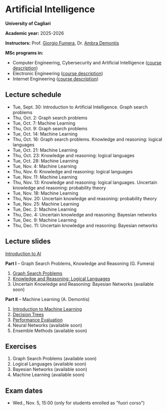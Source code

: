 # Artificial Intelligence

**University of Cagliari**

**Academic year:** 2025-2026

**Instructors:** Prof. [Giorgio Fumera](https://www.unica.it/unica/page/it/giorgio_fumera), Dr. [Ambra Demontis](https://web.unica.it/unica/page/en/ambra_demontis)

**MSc programs in:**
- Computer Engineering, Cybersecurity and Artificial Intelligence ([course description](https://unica.coursecatalogue.cineca.it/insegnamenti/2024/19989/2018/9999/10983?coorte=2024&schemaid=4854))
- Electronic Engineering ([course description](https://unica.coursecatalogue.cineca.it/insegnamenti/2024/19989/2018/1/10662?coorte=2023&schemaid=4635))
- Internet Engineering ([course description](https://unica.coursecatalogue.cineca.it/insegnamenti/2024/19989/2023/9999/10982?coorte=2024&schemaid=4849))

## Lecture schedule

- Tue, Sept. 30: Introduction to Artificial Intelligence. Graph search problems
- Thu, Oct. 2: Graph search problems
- Tue, Oct. 7: Machine Learning
- Thu, Oct. 9: Graph search problems
- Tue, Oct. 14: Machine Learning
- Thu, Oct. 16: Graph search problems. Knowledge and reasoning: logical languages
- Tue, Oct. 21: Machine Learning
- Thu, Oct. 23: Knowledge and reasoning: logical languages
- Tue, Oct. 28: Machine Learning
- Tue, Nov. 4: Machine Learning
- Thu, Nov. 6: Knowledge and reasoning: logical languages
- Tue, Nov. 11: Machine Learning
- Thu, Nov. 13: Knowledge and reasoning: logical languages. Uncertain knowledge and reasoning: probability theory
- Tue, Nov. 18: Machine Learning
- Thu, Nov. 20: Uncertain knowledge and reasoning: probability theory
- Tue, Nov. 25: Machine Learning
- Tue, Dec. 2: Machine Learning
- Thu, Dec. 4: Uncertain knowledge and reasoning: Bayesian networks 
- Tue, Dec. 9: Machine Learning
- Thu, Dec. 11: Uncertain knowledge and reasoning: Bayesian networks

## Lecture slides

[Introduction to AI](https://github.com/unica-ai/unica-ai.github.io/blob/main/slides/AI_slides_Introduction.pdf)

**Part I** – Graph Search Problems, Knowledge and Reasoning (G. Fumera)

1. [Graph Search Problems](https://github.com/unica-ai/unica-ai.github.io/blob/main/slides/AI_slides_Search.pdf)
2. [Knowledge and Reasoning: Logical Languages](https://github.com/unica-ai/unica-ai.github.io/blob/main/slides/AI_slides_KBS.pdf)
3. Uncertain Knowledge and Reasoning: Bayesian Networks (available soon)

**Part II** – Machine Learning (A. Demontis)

1. [Introduction to Machine Learning](https://github.com/unica-ai/unica-ai.github.io/blob/main/slides/AI_ML_introduction.pdf)
2. [Decision Trees](https://github.com/unica-ai/unica-ai.github.io/blob/main/slides/AI_ML_decision_trees.pdf) 
3. [Performance Evaluation](https://github.com/unica-ai/unica-ai.github.io/blob/main/slides/AI_ML_performance_evaluation.pdf) 
4. Neural Networks (available soon)
5. Ensemble Methods (available soon)
   
## Exercises

1. Graph Search Problems (available soon)
2. Logical Languages (available soon)
3. Bayesian Networks (available soon)
4. Machine Learning (available soon)

## Exam dates
- Wed., Nov. 5, 15:00 (only for students enrolled as "fuori corso")

